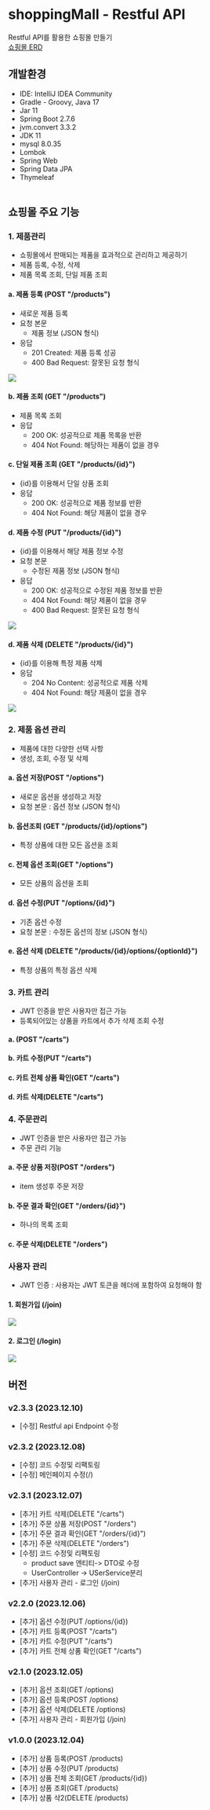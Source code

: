 
# shoppingMall - Restful API
Restful API를 활용한 쇼핑몰 만들기<br>
<a href="https://github.com/Cyoungju/RestfulAPI-ShoppingMall/blob/main/Image/erd.png" target="_blank">쇼핑몰 ERD</a>


## 개발환경
- IDE: IntelliJ IDEA Community
- Gradle - Groovy, Java 17
- Jar 11
- Spring Boot 2.7.6
- jvm.convert 3.3.2
- JDK 11
- mysql 8.0.35
- Lombok
- Spring Web
- Spring Data JPA
- Thymeleaf
<br><br>

## 쇼핑몰 주요 기능
### 1. 제품관리
- 쇼핑몰에서 판매되는 제품을 효과적으로 관리하고 제공하기
- 제품 등록, 수정, 삭제
- 제품 목록 조회, 단일 제품 조회

#### a. 제품 등록 (POST "/products")
- 새로운 제품 등록
- 요청 본문  
  - 제품 정보 (JSON 형식)
- 응답
  - 201 Created: 제품 등록 성공
  - 400 Bad Request: 잘못된 요청 형식

<img src="./Image/productSave.jpg">

#### b. 제품 조회 (GET "/products")
- 제품 목록 조회
- 응답
  - 200 OK: 성공적으로 제품 목록을 반환
  - 404 Not Found: 해당하는 제품이 없을 경우


#### c. 단일 제품 조회 (GET "/products/{id}")
- {id}를 이용해서 단일 상품 조회
- 응답
  - 200 OK: 성공적으로 제품 정보를 반환
  - 404 Not Found: 해당 제품이 없을 경우

#### d. 제품 수정 (PUT "/products/{id}")
- {id}를 이용해서 해당 제품 정보 수정
- 요청 본문
  - 수정된 제품 정보 (JSON 형식)
- 응답
  - 200 OK: 성공적으로 수정된 제품 정보를 반환
  - 404 Not Found: 해당 제품이 없을 경우
  - 400 Bad Request: 잘못된 요청 형식

<img src="./Image/productUpdate.jpg">


#### d. 제품 삭제 (DELETE "/products/{id}")
- {id}를 이용해 특정 제품 삭제
- 응답
  - 204 No Content: 성공적으로 제품 삭제
  - 404 Not Found: 해당 제품이 없을 경우

<img src="./Image/productDelete.jpg">



### 2. 제품 옵션 관리
- 제품에 대한 다양한 선택 사항
- 생성, 조회, 수정 및 삭제

#### a. 옵션 저장(POST "/options")
- 새로운 옵션을 생성하고 저장
- 요청 본문 : 옵션 정보 (JSON 형식)

#### b. 옵션조회 (GET "/products/{id}/options")
- 특정 상품에 대한 모든 옵션을 조회

#### c. 전체 옵션 조회(GET "/options")
- 모든 상품의 옵션을 조회

#### d. 옵션 수정(PUT "/options/{id}")
- 기존 옵션 수정
- 요청 본문 : 수정돈 옵션의 정보 (JSON 형식)

#### e. 옵션 삭제 (DELETE "/products/{id}/options/{optionId}")
- 특정 상품의 특정 옵션 삭제

### 3. 카트 관리
- JWT 인증을 받은 사용자만 접근 가능
- 등록되어있는 상품을 카트에서 추가 삭제 조회 수정
#### a. (POST "/carts")
#### b. 카트 수정(PUT "/carts")
#### c. 카트 전체 상품 확인(GET "/carts")
#### d. 카트 삭제(DELETE "/carts")


### 4. 주문관리
- JWT 인증을 받은 사용자만 접근 가능
- 주문 관리 기능
#### a. 주문 상품 저장(POST "/orders")
- item 생성후 주문 저장
#### b. 주문 결과 확인(GET "/orders/{id}")
- 하나의 목록 조회
#### c. 주문 삭제(DELETE "/orders")


### 사용자 관리
- JWT 인증 : 사용자는 JWT 토큰을 헤더에 포함하여 요청해야 함

#### 1. 회원가입 (/join)
<img src="./Image/join.jpg">

#### 2. 로그인 (/login)
<img src="./Image/login.jpg">


## 버전

### v2.3.3 (2023.12.10)
- [수정] Restful api Endpoint 수정  

### v2.3.2 (2023.12.08)
- [수정] 코드 수정및 리팩토링
- [수정] 메인페이지 수정(/)

### v2.3.1 (2023.12.07)
- [추가] 카트 삭제(DELETE "/carts")
- [추가] 주문 상품 저장(POST "/orders")
- [추가] 주문 결과 확인(GET "/orders/{id}")
- [추가] 주문 삭제(DELETE "/orders")
- [수정] 코드 수정및 리팩토링
    - product save 엔티티-> DTO로 수정
    - UserController -> USerService분리
- [추가] 사용자 관리 - 로그인 (/join)

### v2.2.0 (2023.12.06)
- [추가] 옵션 수정(PUT /options/{id})
- [추가] 카트 등록(POST "/carts")
- [추가] 카트 수정(PUT "/carts")
- [추가] 카트 전체 상품 확인(GET "/carts")


### v2.1.0 (2023.12.05)
- [추가] 옵션 조회(GET /options)
- [추가] 옵션 등록(POST /options)
- [추가] 옵션 삭제(DELETE /options)
- [추가] 사용자 관리 - 회원가입 (/join)


### v1.0.0 (2023.12.04)
- [추가] 상품 등록(POST /products)
- [추가] 상품 수정(PUT /products)
- [추가] 상품 전체 조회(GET /products/{id})
- [추가] 상품 조회(GET /products)
- [추가] 상품 삭2(DELETE /products)

